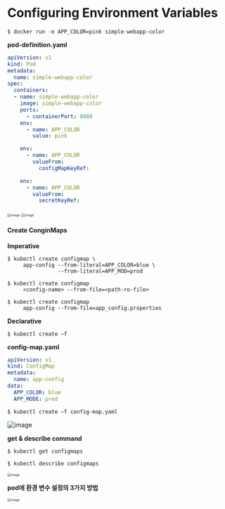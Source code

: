 # Configuring Environment Variables



```
$ docker run -e APP_COLOR=pink simple-webapp-color
```

**pod-definition.yaml**

```yaml
apiVersion: v1
kind: Pod
metadata:
  name: simple-webapp-color
spec:
  containers:
  - name: simple-webapp-color
    image: simple-webapp-color
    ports:
      - containerPort: 8080
    env:
      - name: APP_COLOR
        value: pink
```

```yaml
    env:
      - name: APP_COLOR
        valueFrom:
          configMapKeyRef:
```

```yaml
    env:
      - name: APP_COLOR
        valueFrom:
          secretKeyRef:
```

<img src="https://user-images.githubusercontent.com/83576599/133922764-52d1e447-aae6-4379-9e35-1e8246183a47.png" alt="image" style="zoom:50%;" />

<img src="https://user-images.githubusercontent.com/83576599/133922780-97e21c42-184a-457c-bafc-4d3d7ea8269c.png" alt="image" style="zoom:50%;" />

#### Create ConginMaps

**Imperative**

```
$ kubectl create configmap \
     app-config --from-literal=APP_COLOR=blue \
                --from-literal=APP_MOD=prod
```

```
$ kubectl create configmap
     <config-name> --from-file=<path-ro-file>
```

```
$ kubectl create configmap
     app-config --from-file=app_config.properties
```

**Declarative**

```
$ kubectl create –f
```

**config-map.yaml**

```yaml
apiVersion: v1
kind: ConfigMap
metadata:
  name: app-config
data:
  APP_COLOR: blue
  APP_MODE: prod
```

```
$ kubectl create –f config-map.yaml
```

![image](https://user-images.githubusercontent.com/83576599/133923146-ed5fa2ed-d049-47b0-a1f7-5af25d0523ee.png)



**get & describe command**

```
$ kubectl get configmaps
```

```
$ kubectl describe configmaps
```

<img src="https://user-images.githubusercontent.com/83576599/133923249-467a96a5-b6f4-452f-853f-6e5a5709ce29.png" alt="image" style="zoom:50%;" />



**pod에 환경 변수 설정의 3가지 방법**

<img src="https://user-images.githubusercontent.com/83576599/133923311-a8e86377-2743-468b-9d2c-775aaafa5d6d.png" alt="image" style="zoom:50%;" />








